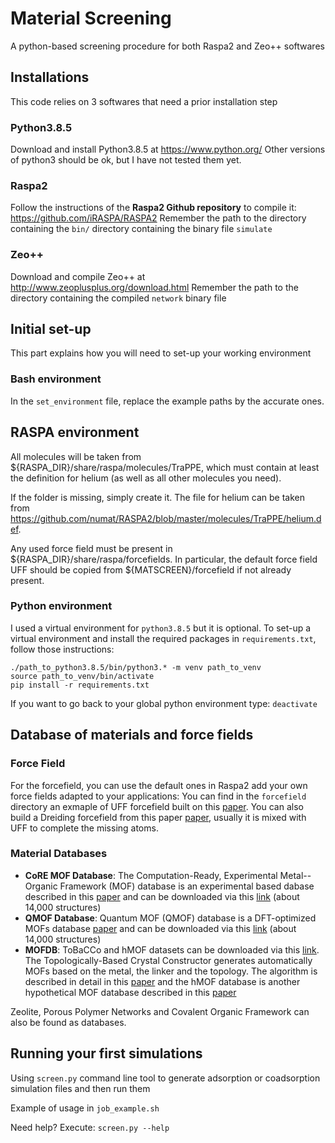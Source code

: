 # Material Screening

A python-based screening procedure for both Raspa2 and Zeo++ softwares

## Installations

This code relies on 3 softwares that need a prior installation step

### Python3.8.5

Download and install Python3.8.5 at https://www.python.org/
Other versions of python3 should be ok, but I have not tested them yet.

### Raspa2

Follow the instructions of the **Raspa2 Github repository** to compile it:
https://github.com/iRASPA/RASPA2
Remember the path to the directory containing the ```bin/``` directory containing the binary file ```simulate```

### Zeo++

Download and compile Zeo++ at http://www.zeoplusplus.org/download.html
Remember the path to the directory containing the compiled ```network``` binary file

## Initial set-up

This part explains how you will need to set-up your working environment

### Bash environment

In the ```set_environment``` file, replace the example paths by the accurate ones.

## RASPA environment

All molecules will be taken from ${RASPA_DIR}/share/raspa/molecules/TraPPE, which must
contain at least the definition for helium (as well as all other molecules you need).

If the folder is missing, simply create it.
The file for helium can be taken from https://github.com/numat/RASPA2/blob/master/molecules/TraPPE/helium.def.

Any used force field must be present in ${RASPA_DIR}/share/raspa/forcefields. In particular,
the default force field UFF should be copied from ${MATSCREEN}/forcefield if not already
present.

### Python environment

I used a virtual environment for ```python3.8.5``` but it is optional.
To set-up a virtual environment and install the required packages in ```requirements.txt```, follow those instructions:
```
./path_to_python3.8.5/bin/python3.* -m venv path_to_venv
source path_to_venv/bin/activate
pip install -r requirements.txt
```

If you want to go back to your global python environment type: ``deactivate``

## Database of materials and force fields

### Force Field

For the forcefield, you can use the default ones in Raspa2 add your own force fields adapted to your applications: You can find in the ```forcefield``` directory an exmaple of UFF forcefield built on this <a href="https://pubs.acs.org/doi/10.1021/ja00051a040">paper</a>. You can also build a Dreiding forcefield from this paper <a href="https://pubs.acs.org/doi/10.1021/j100389a010">paper</a>, usually it is mixed with UFF to complete the missing atoms. 

### Material Databases

<ul>
    <li><b>CoRE MOF Database</b>: The Computation-Ready, Experimental Metal--Organic Framework (MOF) database is an experimental based dabase described in this <a href="https://pubs.acs.org/doi/abs/10.1021/acs.jced.9b00835">paper</a> and can be downloaded via this <a href="https://zenodo.org/record/3677685#.YFnEu3VKhhE">link</a> (about 14,000 structures)</li>
    <li><b>QMOF Database</b>: Quantum MOF (QMOF) database is a DFT-optimized MOFs database <a href="https://chemrxiv.org/articles/preprint/Machine_Learning_the_Quantum-Chemical_Properties_of_Metal_Organic_Frameworks_for_Accelerated_Materials_Discovery_with_a_New_Electronic_Structure_Database/13147616/1?file=25304507">paper</a> and can be downloaded via this <a href="https://figshare.com/articles/dataset/QMOF_Database/13147324">link</a> (about 14,000 structures)</li>
    <li><b>MOFDB</b>: ToBaCCo and hMOF datasets can be downloaded via this <a href="https://mof.tech.northwestern.edu/databases">link</a>. The Topologically-Based Crystal Constructor generates automatically MOFs based on the metal, the linker and the topology. The algorithm is described in detail in this <a href="https://pubs.acs.org/doi/abs/10.1021/acs.cgd.7b00848">paper</a> and the hMOF database is another hypothetical MOF database described in this <a href="https://www.nature.com/articles/nchem.1192">paper</a> </li>
</ul>

Zeolite, Porous Polymer Networks and Covalent Organic Framework can also be found as databases.

## Running your first simulations

Using ```screen.py``` command line tool to generate adsorption or coadsorption simulation files and then run them

Example of usage in ```job_example.sh```

Need help? Execute: ```screen.py --help```
